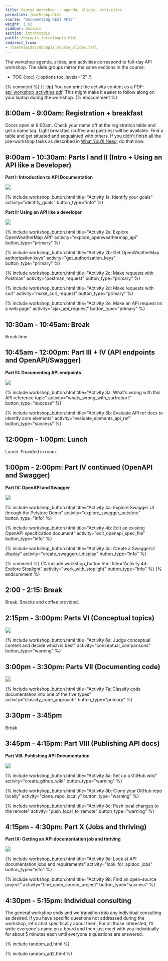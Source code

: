 ```yaml
---
title: Course Workshop -- agenda, slides, activities
permalink: /workshop.html
course: "Documenting REST APIs"
weight: 1.02
sidebar: docapis
section: introtoapis
path1: /docapis_introtoapis.html
redirect_from:
- /learnapidoc/docapis_course_slides.html
---
```


The workshop agenda, slides, and activities correspond to full-day API workshop. The slide groups mirror the same sections in the course.

* TOC
{:toc}
{::options toc_levels="2" /}

{% comment %}
{: .tip}
You can print the activity content as a PDF: [api_workshop_activities.pdf](https://idratherbewritingmedia.com/print/api_workshop_activities.pdf). This might make it easier to follow along on your laptop during the workshop.
{% endcomment %}

## 8:00am - 9:00am: Registration + breakfast

Doors open at 8:00am. Check your name off at the registration table and get a name tag. Light breakfast (coffee and pastries) will be available. Find a table and get situated and acquainted with others. If you didn't finish all the pre-workshop tasks as described in [What You'll Need](index.html#what-youll-need), do that now.

## 9:00am - 10:30am: Parts I and II (Intro + Using an API like a Developer)

**Part I: Introduction to API Documentation**

<a href="/learnapidoc/slides/intro_api_documentation.html" class="noCrossRef slideThumb"><img src="https://idratherbewritingmedia.com/images/api/introapidoctitleslide.png" style="max-width: 300px; border: 1px solid #dedede;"></a>

{% include workshop_button.html title="Activity 1a: Identify your goals" activity="identify_goals" button_type="info" %}

**Part II: Using an API like a developer**

<a href="/learnapidoc/slides/using_api_like_developer.html" class="noCrossRef slideThumb"><img src="https://idratherbewritingmedia.com/images/api/using-api-developer-titleslide.png" style="max-width: 300px; border: 1px solid #dedede;"></a>

{% include workshop_button.html title="Activity 2a: Explore OpenWeatherMap API" activity="explore_openweathermap_api" button_type="primary" %}

{% include workshop_button.html title="Activity 2b: Get OpenWeatherMap authorization keys" activity="get_authorization_keys" button_type="primary" %}

{% include workshop_button.html title="Activity 2c: Make requests with Postman" activity="postman_request" button_type="primary" %}

{% include workshop_button.html title="Activity 2d: Make requests with curl" activity="make_curl_request" button_type="primary" %}

{% include workshop_button.html title="Activity 2e: Make an API request on a web page" activity="ajax_api_request" button_type="primary" %}

## 10:30am - 10:45am: Break

Break time

## 10:45am - 12:00pm: Part III + IV (API endpoints and OpenAPI/Swagger)

**Part III: Documenting API endpoints**

<a href="/learnapidoc/slides/documenting_api_endpoints.html" class="noCrossRef slideThumb"><img src="https://idratherbewritingmedia.com/images/api/documenting-endpoints-titleslide.png" style="max-width: 300px; border: 1px solid #dedede;"></a>

{% include workshop_button.html title="Activity 3a: What's wrong with this API reference topic" activity="whats_wrong_with_surfreport" button_type="success" %}

{% include workshop_button.html title="Activity 3b: Evaluate API ref docs to identify core elements" activity="evaluate_elements_api_ref" button_type="success" %}

## 12:00pm - 1:00pm: Lunch

Lunch. Provided in room.  

## 1:00pm - 2:00pm: Part IV continued (OpenAPI and Swagger)

**Part IV: OpenAPI and Swagger**

<a href="/learnapidoc/slides/openapi_and_swagger.html" class="noCrossRef slideThumb"><img src="https://idratherbewritingmedia.com/images/api/openapiswaggertitleslide.png" style="max-width: 300px; border: 1px solid #dedede;"></a>

{% include workshop_button.html title="Activity 4a: Explore Swagger UI through the Petstore Demo" activity="explore_swagger_petstore" button_type="info" %}

{% include workshop_button.html title="Activity 4b: Edit an existing OpenAPI specification document" activity="edit_openapi_spec_file" button_type="info" %}

{% include workshop_button.html title="Activity 4c: Create a SwaggerUI display" activity="create_swaggerui_display" button_type="info" %}

{% comment %}
{% include workshop_button.html title="Activity 4d: Explore Stoplight" activity="work_with_stoplight" button_type="info" %}
{% endcomment %}

## 2:00 - 2:15: Break

Break. Snacks and coffee provided.

## 2:15pm - 3:00pm: Parts VI (Conceptual topics)

<a href="/learnapidoc/slides/conceptual_content_api_docs.html" class="noCrossRef slideThumb"><img src="https://idratherbewritingmedia.com/images/api/conceptualcontenttitleslide.png" style="max-width: 300px; border: 1px solid #dedede;"></a>

{% include workshop_button.html title="Activity 6a: Judge conceptual content and decide which is best" activity="conceptual_comparisons" button_type="warning" %}

## 3:00pm - 3:30pm: Parts VII (Documenting code)

<a href="/learnapidoc/slides/documenting_code.html" class="noCrossRef slideThumb"><img src="https://idratherbewritingmedia.com/images/api/documentingcodethumb.png" style="max-width: 300px; border: 1px solid #dedede;"></a>

{% include workshop_button.html title="Activity 7a: Classify code documentation into one of the five types" activity="classify_code_approach" button_type="primary" %}

## 3:30pm - 3:45pm

Break

## 3:45pm - 4:15pm: Part VIII (Publishing API docs)

**Part VIII: Publishing API Documentation**

<a href="/learnapidoc/slides/publishing_api_docs.html" class="noCrossRef slideThumb"><img src="https://idratherbewritingmedia.com/images/api/publishingapidoctitleslide.png" style="max-width: 300px; border: 1px solid #dedede;"></a>

{% include workshop_button.html title="Activity 8a: Set up a GitHub wiki" activity="create_github_wiki" button_type="warning" %}

{% include workshop_button.html title="Activity 8b: Clone your GitHub repo locally" activity="clone_repo_locally" button_type="warning" %}

{% include workshop_button.html title="Activity 8c: Push local changes to the remote" activity="push_local_to_remote" button_type="warning" %}

## 4:15pm - 4:30pm: Part X (Jobs and thriving)

**Part IX: Getting an API documentation job and thriving**

<a href="/learnapidoc/slides/getting_job_api_docs.html" class="noCrossRef slideThumb"><img src="https://idratherbewritingmedia.com/images/api/gettingajobdsdoctitleslide.png" style="max-width: 300px; border: 1px solid #dedede;"></a>

{% include workshop_button.html title="Activity 9a: Look at API documentation jobs and requirements" activity="look_for_apidoc_jobs" button_type="info" %}

{% include workshop_button.html title="Activity 9b: Find an open-source project" activity="find_open_source_project" button_type="success" %}

## 4:30pm - 5:15pm: Individual consulting

The general workshop ends and we transition into any individual consulting as desired. If you have specific questions not addressed during the workshop, let's chat specifically about them. For all those interested, I'll write everyone's name on a board and then just meet with you individually for about 5 minutes each until everyone's questions are answered.


{% include random_ad.html %}

{% include random_ad2.html %}

<style>
ul#markdown-toc::before  {
  font-size:18px;
  padding-top:30px;
  margin: 20px 0px 20px -30px;
  content: "Workshop Agenda";
}

@media print {
  header, footer, #sidebar, ul#markdown-toc, header.dpHeader a, header.dpHeader .dphTopBar .dphLeft, .dpFooter .dpfNav .dpfnCol .dpfnGroup, hr, .userMap, .githubButton, .amazonBook, p.surveyBanner {
  	display: none !important;
  }

  div.main {
    margin-left: 20px;
    padding: 10px
  }
  h1, h2, h3 {
      padding-top, margin-top:20px;
      margin-bottom, padding-bottom: 10px;
  }
  .main img.slideThumb {
    width: 300px;
  }

  .main img.large {
    max-width: 700px
  }

  .main img.medium {
    max-width: 600px
  }

  .main img.small_medium {
    max-width: 450px;
  }

  .main img.small {
    max-width: 300px;
  }

  .main img.tiny {
    max-width: 200px;
  }
}
</style>
